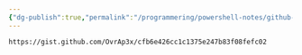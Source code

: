 ```yaml
---
{"dg-publish":true,"permalink":"/programmering/powershell-notes/github-codeowners-script/","tags":["public"],"noteIcon":"1"}
---
```



```gist
https://gist.github.com/OvrAp3x/cfb6e426cc1c1375e247b83f08fefc02
```
